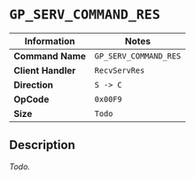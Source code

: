 # `GP_SERV_COMMAND_RES`

| Information               | Notes |
|---                        |---    |
| **Command Name**          | `GP_SERV_COMMAND_RES` |
| **Client Handler**        | `RecvServRes` |
| **Direction**             | `S -> C` |
| **OpCode**                | `0x00F9` |
| **Size**                  | `Todo` |

## Description

_Todo._

